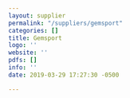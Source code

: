 ```yaml
---
layout: supplier
permalink: "/suppliers/gemsport"
categories: []
title: Gemsport
logo: ''
website: ''
pdfs: []
info: ''
date: 2019-03-29 17:27:30 -0500

---
```

